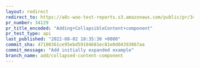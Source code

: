 ```yaml
---
layout: redirect
redirect_to: https://a8c-woo-test-reports.s3.amazonaws.com/public/pr/34129/api/index.html
pr_number: 34129
pr_title_encoded: "Adding+CollapsibleContent+component"
pr_test_type: api
last_published: "2022-08-02 18:35:30 +0000"
commit_sha: 47100361ce95ebd59104681ec81e0d04393067aa
commit_message: "Add initially expanded example"
branch_name: add/collapsed-content-component
---
```

